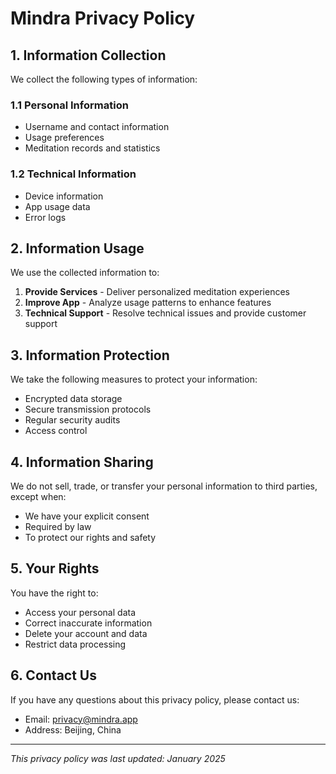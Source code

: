 # Mindra Privacy Policy

## 1. Information Collection

We collect the following types of information:

### 1.1 Personal Information
- Username and contact information
- Usage preferences
- Meditation records and statistics

### 1.2 Technical Information
- Device information
- App usage data
- Error logs

## 2. Information Usage

We use the collected information to:

1. **Provide Services** - Deliver personalized meditation experiences
2. **Improve App** - Analyze usage patterns to enhance features
3. **Technical Support** - Resolve technical issues and provide customer support

## 3. Information Protection

We take the following measures to protect your information:

- Encrypted data storage
- Secure transmission protocols
- Regular security audits
- Access control

## 4. Information Sharing

We do not sell, trade, or transfer your personal information to third parties, except when:

- We have your explicit consent
- Required by law
- To protect our rights and safety

## 5. Your Rights

You have the right to:

- Access your personal data
- Correct inaccurate information
- Delete your account and data
- Restrict data processing

## 6. Contact Us

If you have any questions about this privacy policy, please contact us:

- Email: privacy@mindra.app
- Address: Beijing, China

---

*This privacy policy was last updated: January 2025*
